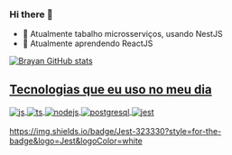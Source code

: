 ### Hi there 👋

- 🔭 Atualmente tabalho microsserviços, usando NestJS
- 🌱 Atualmente aprendendo ReactJS

<div align="center">
  <a href="https://github.com/brayanfreitas">
</div>
  
![Brayan GitHub stats](https://github-readme-stats-git-masterrstaa-rickstaa.vercel.app/api?username=brayanfreitas&&show_icons=true&theme=dark)
  
## Tecnologias que eu uso no meu dia

<div style="display: inline_block">
  <img align="center" alt="js" src="https://img.shields.io/badge/JavaScript-F7DF1E?style=for-the-badge&logo=javascript&logoColor=black" />
  <img align="center" alt="ts" src="https://img.shields.io/badge/TypeScript-007ACC?style=for-the-badge&logo=typescript&logoColor=white" />
  <img align="center" alt="nodejs" src="https://img.shields.io/badge/Node.js-43853D?style=for-the-badge&logo=node.js&logoColor=white" />
  <img align="center" alt="postgresql" src="https://img.shields.io/badge/PostgreSQL-316192?style=for-the-badge&logo=postgresql&logoColor=white)" />
   <img align="center" alt="jest" src="https://img.shields.io/badge/Jest-323330?style=for-the-badge&logo=Jest&logoColor=white" />
</div><br/>
https://img.shields.io/badge/Jest-323330?style=for-the-badge&logo=Jest&logoColor=white
